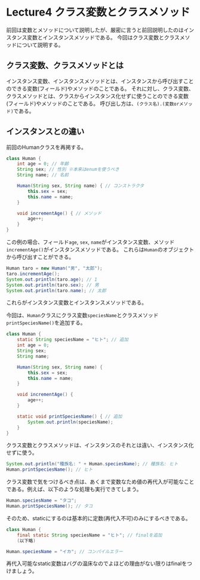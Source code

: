 # Lecture4 クラス変数とクラスメソッド

前回は変数とメソッドについて説明したが、厳密に言うと前回説明したのはインスタンス変数とインスタンスメソッドである。
今回はクラス変数とクラスメソッドについて説明する。

## クラス変数、クラスメソッドとは
インスタンス変数、インスタンスメソッドとは、インスタンスから呼び出すことのできる変数(フィールド)やメソッドのことである。
それに対し、クラス変数、クラスメソッドとは、クラスからインスタンス化せずに使うことのできる変数(フィールド)やメソッドのことである。
呼び出し方は、`(クラス名).(変数orメソッド)`である。

## インスタンスとの違い
前回のHumanクラスを再掲する。

```java
class Human {
    int age = 0; // 年齢
    String sex; // 性別 ※本来はenumを使うべき
    String name; // 名前

    Human(String sex, String name) { // コンストラクタ
        this.sex = sex;
        this.name = name;
    }

    void incrementAge() { // メソッド
        age++;
    }
}
```

この例の場合、フィールド`age`, `sex`, `name`がインスタンス変数、メソッド`incrementAge()`がインスタンスメソッドである。
これらは`Human`のオブジェクトから呼び出すことができる。

```java
Human taro = new Human("男", "太郎");
taro.incrementAge();
System.out.println(taro.age); // 1
System.out.println(taro.sex); // 男
System.out.println(taro.name); // 太郎
```

これらがインスタンス変数とインスタンスメソッドである。

今回は、`Human`クラスにクラス変数`speciesName`とクラスメソッド`printSpeciesName()`を追加する。

```java
class Human {
    static String speciesName = "ヒト"; // 追加
    int age = 0;
    String sex;
    String name;

    Human(String sex, String name) {
        this.sex = sex;
        this.name = name;
    }

    void incrementAge() {
        age++;
    }

    static void printSpeciesName() { // 追加
        System.out.println(speciesName);
    }
}
```

クラス変数とクラスメソッドは、インスタンスのそれとは違い、インスタンス化せずに使う。

```java
System.out.println("種族名: " + Human.speciesName); // 種族名: ヒト
Human.printSpeciesName(); // ヒト
```

クラス変数で気をつけるべき点は、あくまで変数なため値の再代入が可能なことである。例えば、以下のような処理も実行できてしまう。

```java
Human.speciesName = "タコ";
Human.printSpeciesName(); // タコ
```

そのため、staticにするのは基本的に定数(再代入不可)のみにするべきである。

```java
class Human {
    final static String speciesName = "ヒト"; // finalを追加
    (以下略)
```

```java
Human.speciesName = "イカ"; // コンパイルエラー
```

再代入可能なstatic変数はバグの温床なのでよほどの理由がない限りはfinalをつけましょう。


